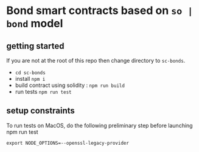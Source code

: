 # Bond smart contracts based on `so | bond` model 

## getting started

If you are not at the root of this repo then change directory to `sc-bonds`.
- `cd sc-bonds`
- install `npm i`
- build contract using solidity : `npm run build`
- run tests `npm run test`

## setup constraints
To run tests on MacOS, do the following preliminary step before launching npm run test

```
export NODE_OPTIONS=--openssl-legacy-provider
```

